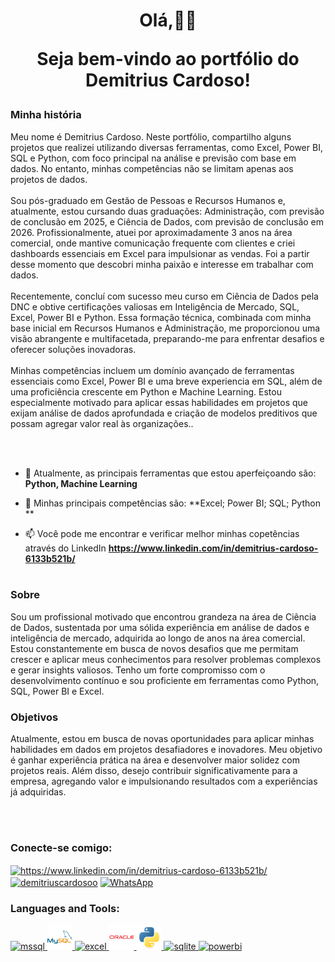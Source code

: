 <h1 align="center">Olá,👋👋
  
Seja bem-vindo ao portfólio do Demitrius Cardoso!</h1>

<h3 align="left">Minha história</h3>
Meu nome é Demitrius Cardoso. Neste portfólio, compartilho alguns projetos que realizei utilizando diversas ferramentas, como Excel, Power BI, SQL e Python, com foco principal na análise e previsão com base em dados. No entanto, minhas competências não se limitam apenas aos projetos de dados.
<br><br>
Sou pós-graduado em Gestão de Pessoas e Recursos Humanos e, atualmente, estou cursando duas graduações: Administração, com previsão de conclusão em 2025, e Ciência de Dados, com previsão de conclusão em 2026. Profissionalmente, atuei por aproximadamente 3 anos na área comercial, onde mantive comunicação frequente com clientes e criei dashboards essenciais em Excel para impulsionar as vendas. Foi a partir desse momento que descobri minha paixão e interesse em trabalhar com dados.
<br><br>
Recentemente, concluí com sucesso meu curso em Ciência de Dados pela DNC e obtive certificações valiosas em Inteligência de Mercado, SQL, Excel, Power BI e Python. Essa formação técnica, combinada com minha base inicial em Recursos Humanos e Administração, me proporcionou uma visão abrangente e multifacetada, preparando-me para enfrentar desafios e oferecer soluções inovadoras.
<br><br>
Minhas competências incluem um domínio avançado de ferramentas essenciais como Excel, Power BI e uma breve experiencia em SQL, além de uma proficiência crescente em Python e Machine Learning. Estou especialmente motivado para aplicar essas habilidades em projetos que exijam análise de dados aprofundada e criação de modelos preditivos que possam agregar valor real às organizações..

<br><br>
- 🌱 Atualmente, as principais ferramentas que estou aperfeiçoando são: **Python, Machine Learning**

- 💬 Minhas principais competências são: **Excel; Power BI; SQL; Python **

- 📫 Você pode me encontrar e verificar melhor minhas copetências através do LinkedIn **https://www.linkedin.com/in/demitrius-cardoso-6133b521b/**
<br><br>
<h3 align="left">Sobre</h3>

<p>Sou um profissional motivado que encontrou grandeza na área de Ciência de Dados, sustentada por uma sólida experiência em análise de dados e inteligência de mercado, adquirida ao longo de anos na área comercial. Estou constantemente em busca de novos desafios que me permitam crescer e aplicar meus conhecimentos para resolver problemas complexos e gerar insights valiosos. Tenho um forte compromisso com o desenvolvimento contínuo e sou proficiente em ferramentas como Python, SQL, Power BI e Excel.
<p>

<h3 align="left">Objetivos</h3>
<p>
 Atualmente, estou em busca de novas oportunidades para aplicar minhas habilidades em dados em projetos desafiadores e inovadores. Meu objetivo é ganhar experiência prática na área e desenvolver maior solidez com projetos reais. Além disso, desejo contribuir significativamente para a empresa, agregando valor e impulsionando resultados com a experiências já adquiridas.
</p>

<br><br>

<h3 align="left">Conecte-se comigo:</h3>
<p align="left">
<a href="https://linkedin.com/in/https://www.linkedin.com/in/demitrius-cardoso-6133b521b/" target="blank"><img align="center" src="https://raw.githubusercontent.com/rahuldkjain/github-profile-readme-generator/master/src/images/icons/Social/linked-in-alt.svg" alt="https://www.linkedin.com/in/demitrius-cardoso-6133b521b/" height="30" width="40" /></a>
<a href="https://instagram.com/demitriuscardosoo" target="blank"><img align="center" src="https://raw.githubusercontent.com/rahuldkjain/github-profile-readme-generator/master/src/images/icons/Social/instagram.svg" alt="demitriuscardosoo" height="30" width="40" /></a>
<a href="https://w.app/dvFbh2" target="_blank">
    <img align="center" src="https://raw.githubusercontent.com/rahuldkjain/github-profile-readme-generator/master/src/images/icons/Social/whatsapp.svg" alt="WhatsApp" height="30" width="40" />
  </a>
</p>
<h3 align="left">Languages and Tools:</h3>
<p align="left"> 
  <a href="https://www.microsoft.com/en-us/sql-server" target="_blank" rel="noreferrer"> 
    <img src="https://www.svgrepo.com/show/303229/microsoft-sql-server-logo.svg" alt="mssql" width="40" height="40"/> 
  </a> 
  <a href="https://www.mysql.com/" target="_blank" rel="noreferrer"> 
    <img src="https://raw.githubusercontent.com/devicons/devicon/master/icons/mysql/mysql-original-wordmark.svg" alt="mysql" width="40" height="40"/> 
      </a> 
  <a href="https://www.microsoft.com/en-us/microsoft-365/excel" target="_blank" rel="noreferrer"> 
    <img src="https://img.icons8.com/ios/452/microsoft-excel-2019.png" alt="excel" width="40" height="40"/> 
  </a> 
  <a href="https://www.oracle.com/" target="_blank" rel="noreferrer"> 
    <img src="https://raw.githubusercontent.com/devicons/devicon/master/icons/oracle/oracle-original.svg" alt="oracle" width="40" height="40"/> 
  </a> 
  <a href="https://www.python.org" target="_blank" rel="noreferrer"> 
    <img src="https://raw.githubusercontent.com/devicons/devicon/master/icons/python/python-original.svg" alt="python" width="40" height="40"/> 
  </a> 
  <a href="https://www.sqlite.org/" target="_blank" rel="noreferrer"> 
    <img src="https://www.vectorlogo.zone/logos/sqlite/sqlite-icon.svg" alt="sqlite" width="40" height="40"/> 
  </a> 
  <a href="https://powerbi.microsoft.com/" target="_blank" rel="noreferrer"> 
    <img src="https://img.icons8.com/ios/452/power-bi.png" alt="powerbi" width="40" height="40"/> 
  </a> 
</p>
